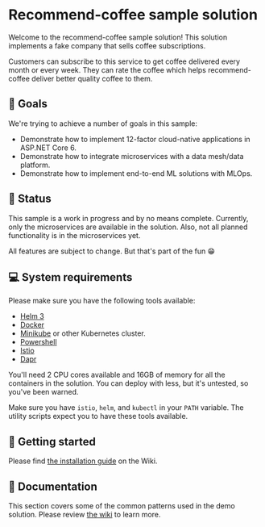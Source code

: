 # Recommend-coffee sample solution

Welcome to the recommend-coffee sample solution! This solution implements a fake
company that sells coffee subscriptions.

Customers can subscribe to this service to get coffee delivered every month
or every week. They can rate the coffee which helps recommend-coffee deliver
better quality coffee to them.

## :goal_net: Goals

We're trying to achieve a number of goals in this sample:

* Demonstrate how to implement 12-factor cloud-native applications in ASP.NET Core 6.
* Demonstrate how to integrate microservices with a data mesh/data platform.
* Demonstrate how to implement end-to-end ML solutions with MLOps.

## :triangular_flag_on_post: Status

This sample is a work in progress and by no means complete. Currently, only the
microservices are available in the solution. Also, not all planned functionality
is in the microservices yet.

All features are subject to change. But that's part of the fun :grin:

## :computer: System requirements

Please make sure you have the following tools available:

* [Helm 3](https://helm.sh/docs/intro/quickstart/)
* [Docker](https://www.docker.com/get-started/)
* [Minikube](https://minikube.sigs.k8s.io/docs/start/) or other Kubernetes cluster.
* [Powershell](https://github.com/PowerShell/PowerShell)
* [Istio](https://istio.io/latest/docs/setup/getting-started/)
* [Dapr](https://docs.dapr.io/getting-started/install-dapr-cli/)

You'll need 2 CPU cores available and 16GB of memory for all the containers in
the solution. You can deploy with less, but it's untested, so you've been warned.

Make sure you have `istio`, `helm`, and `kubectl` in your `PATH` variable. The
utility scripts expect you to have these tools available.

## :rocket: Getting started

Please find [the installation guide](https://github.com/wmeints/recommend-coffee/wiki/Installation-guide) on the Wiki.

## :book: Documentation

This section covers some of the common patterns used in the demo solution.
Please review [the wiki](https://github.com/wmeints/recommend-coffee/wiki) to
learn more.

[PWSH_INSTALL]: https://docs.microsoft.com/en-us/powershell/scripting/install/installing-powershell-on-linux?view=powershell-7.2